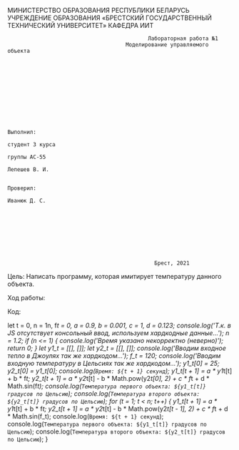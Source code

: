 МИНИСТЕРСТВО ОБРАЗОВАНИЯ РЕСПУБЛИКИ БЕЛАРУСЬ
УЧРЕЖДЕНИЕ ОБРАЗОВАНИЯ
«БРЕСТСКИЙ ГОСУДАРСТВЕННЫЙ ТЕХНИЧЕСКИЙ УНИВЕРСИТЕТ»
КАФЕДРА ИИТ

                                                Лабораторная работа №1
                                         Моделирование управляемого объекта











                                                                                Выполнил:
                                                                                студент 3 курса
                                                                                группы АС-55
                                                                                Лепешев В. И.

                                                                                Проверил:
                                                                                Иванюк Д. С.









                                                  Брест, 2021

Цель: Написать программу, которая имитирует температуру данного объекта.

Ход работы:

Код:

let t = 0,
n = 1n,
f*t = 0,
a = 0.9,
b = 0.001,
c = 1,
d = 0.123;
console.log('Т.к. в JS отсутствует консольный ввод, используем хардкодные данные...');
n = 1.2;
if (n <= 1) {
console.log('Время указано некорректно (неверно)');
return 0;
}
let y1_t = [[], []];
let y2_t = [[], []];
console.log('Вводим входное тепло в Джоулях так же хардкодом...');
f_t = 120;
console.log('Вводим входную температуру в Цельсиях так же хардкодом...');
y1_t[0] = 25;
y2_t[0] = y1_t[0];
console.log(`Время: ${t + 1} секунд`);
y1_t[t + 1] = a * y1*t[t] + b * f*t;
y2_t[t + 1] = a * y2*t[t] - b * Math.pow(y2*t[0], 2) + c * f*t + d * Math.sin(f*t);
console.log(`Температура первого объекта: ${y1_t[t]} градусов по Цельсию`);
console.log(`Температура второго объекта: ${y2_t[t]} градусов по Цельсию`);
for (t = 1; t < n; t++) {
y1_t[t + 1] = a * y1*t[t] + b * f*t;
y2_t[t + 1] = a * y2*t[t] - b * Math.pow(y2*t[t - 1], 2) + c * f*t + d * Math.sin(f_t);
console.log(`Время: ${t + 1} секунд`);
console.log(`Температура первого объекта: ${y1_t[t]} градусов по Цельсию`);
console.log(`Температура второго объекта: ${y2_t[t]} градусов по Цельсию`);
}
